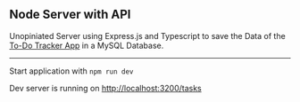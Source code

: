 ## Node Server with API

Unopiniated Server using Express.js and Typescript to save the Data of the [To-Do Tracker App](https://github.com/Bertiscoding/todo-tracker) in a MySQL Database.
  
---
Start application with `npm run dev`

Dev server is running on [http://localhost:3200/tasks](http://localhost:3200/tasks)
